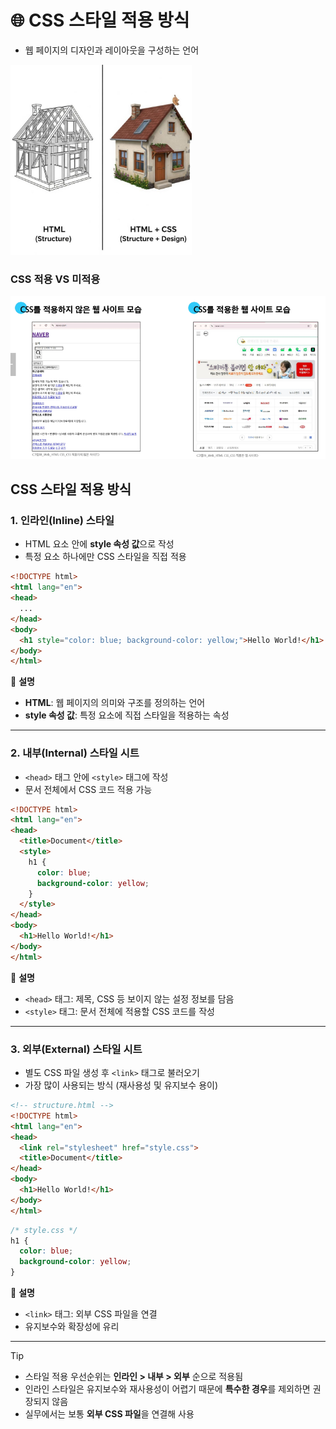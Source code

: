 # 🌐 CSS 스타일 적용 방식

- 웹 페이지의 디자인과 레이아웃을 구성하는 언어

![alt text](img_5/image.png)

### CSS 적용 VS 미적용
![alt text](img_5/image-1.png)

## CSS 스타일 적용 방식

### 1. 인라인(Inline) 스타일

* HTML 요소 안에 **style 속성 값**으로 작성
* 특정 요소 하나에만 CSS 스타일을 직접 적용

```html
<!DOCTYPE html>
<html lang="en">
<head>
  ...
</head>
<body>
  <h1 style="color: blue; background-color: yellow;">Hello World!</h1>
</body>
</html>
```

📌 **설명**

* **HTML**: 웹 페이지의 의미와 구조를 정의하는 언어
* **style 속성 값**: 특정 요소에 직접 스타일을 적용하는 속성

---

### 2. 내부(Internal) 스타일 시트

* `<head>` 태그 안에 `<style>` 태그에 작성
* 문서 전체에서 CSS 코드 적용 가능

```html
<!DOCTYPE html>
<html lang="en">
<head>
  <title>Document</title>
  <style>
    h1 {
      color: blue;
      background-color: yellow;
    }
  </style>
</head>
<body>
  <h1>Hello World!</h1>
</body>
</html>
```

📌 **설명**

* `<head>` 태그: 제목, CSS 등 보이지 않는 설정 정보를 담음
* `<style>` 태그: 문서 전체에 적용할 CSS 코드를 작성

---

### 3. 외부(External) 스타일 시트

* 별도 CSS 파일 생성 후 `<link>` 태그로 불러오기
* 가장 많이 사용되는 방식 (재사용성 및 유지보수 용이)

```html
<!-- structure.html -->
<!DOCTYPE html>
<html lang="en">
<head>
  <link rel="stylesheet" href="style.css">
  <title>Document</title>
</head>
<body>
  <h1>Hello World!</h1>
</body>
</html>
```

```css
/* style.css */
h1 {
  color: blue;
  background-color: yellow;
}
```

📌 **설명**

* `<link>` 태그: 외부 CSS 파일을 연결
* 유지보수와 확장성에 유리

---

> [!TIP]
> * 스타일 적용 우선순위는 **인라인 > 내부 > 외부** 순으로 적용됨
> * 인라인 스타일은 유지보수와 재사용성이 어렵기 때문에 **특수한 경우**를 제외하면 권장되지 않음
> * 실무에서는 보통 **외부 CSS 파일**을 연결해 사용


